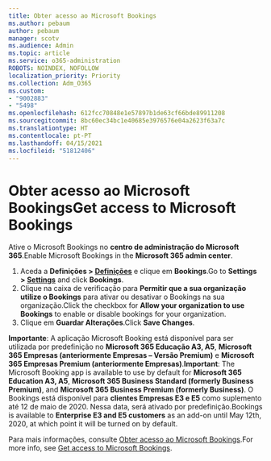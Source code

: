 ```yaml
---
title: Obter acesso ao Microsoft Bookings
ms.author: pebaum
author: pebaum
manager: scotv
ms.audience: Admin
ms.topic: article
ms.service: o365-administration
ROBOTS: NOINDEX, NOFOLLOW
localization_priority: Priority
ms.collection: Adm_O365
ms.custom:
- "9002883"
- "5498"
ms.openlocfilehash: 612fcc70848e1e57897b1de63cf66bde89911208
ms.sourcegitcommit: 8bc60ec34bc1e40685e3976576e04a2623f63a7c
ms.translationtype: HT
ms.contentlocale: pt-PT
ms.lasthandoff: 04/15/2021
ms.locfileid: "51812406"
---
```

# <a name="get-access-to-microsoft-bookings"></a><span data-ttu-id="02926-102">Obter acesso ao Microsoft Bookings</span><span class="sxs-lookup"><span data-stu-id="02926-102">Get access to Microsoft Bookings</span></span>

<span data-ttu-id="02926-103">Ative o Microsoft Bookings no **centro de administração do Microsoft 365**.</span><span class="sxs-lookup"><span data-stu-id="02926-103">Enable Microsoft Bookings in the **Microsoft 365 admin center**.</span></span>

1. <span data-ttu-id="02926-104">Aceda a **Definições > [Definições](https://admin.microsoft.com/Adminportal/Home?source=applauncher#/Settings/Services)** e clique em **Bookings**.</span><span class="sxs-lookup"><span data-stu-id="02926-104">Go to **Settings > [Settings](https://admin.microsoft.com/Adminportal/Home?source=applauncher#/Settings/Services)** and click **Bookings**.</span></span>
2. <span data-ttu-id="02926-105">Clique na caixa de verificação para **Permitir que a sua organização utilize o Bookings** para ativar ou desativar o Bookings na sua organização.</span><span class="sxs-lookup"><span data-stu-id="02926-105">Click the checkbox for **Allow your organization to use Bookings** to enable or disable bookings for your organization.</span></span>
3. <span data-ttu-id="02926-106">Clique em **Guardar Alterações**.</span><span class="sxs-lookup"><span data-stu-id="02926-106">Click **Save Changes**.</span></span>

<span data-ttu-id="02926-107">**Importante**: A aplicação Microsoft Booking está disponível para ser utilizada por predefinição no **Microsoft 365 Educação A3, A5**, **Microsoft 365 Empresas (anteriormente Empresas – Versão Premium)** e **Microsoft 365 Empresas Premium (anteriormente Empresas)**.</span><span class="sxs-lookup"><span data-stu-id="02926-107">**Important**: The Microsoft Booking app is available to use by default for **Microsoft 365 Education A3, A5**, **Microsoft 365 Business Standard (formerly Business Premium)**, and **Microsoft 365 Business Premium (formerly Business)**.</span></span> <span data-ttu-id="02926-108">O Bookings está disponível para **clientes Empresas E3 e E5** como suplemento até 12 de maio de 2020. Nessa data, será ativado por predefinição.</span><span class="sxs-lookup"><span data-stu-id="02926-108">Bookings is available to **Enterprise E3 and E5 customers** as an add-on until May 12th, 2020, at which point it will be turned on by default.</span></span>

<span data-ttu-id="02926-109">Para mais informações, consulte [Obter acesso ao Microsoft Bookings](https://support.microsoft.com/pt-PT/office/get-access-to-microsoft-bookings-5382dc07-aaa5-45c9-8767-502333b214ce).</span><span class="sxs-lookup"><span data-stu-id="02926-109">For more info, see [Get access to Microsoft Bookings](https://support.microsoft.com/pt-PT/office/get-access-to-microsoft-bookings-5382dc07-aaa5-45c9-8767-502333b214ce).</span></span>
